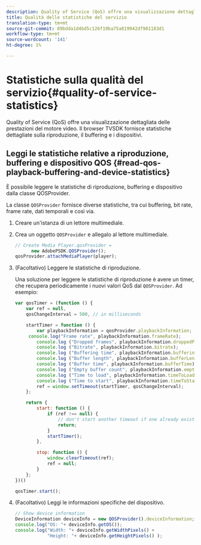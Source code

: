 ```yaml
---
description: Quality of Service (QoS) offre una visualizzazione dettagliata delle prestazioni del motore video. Il browser TVSDK fornisce statistiche dettagliate sulla riproduzione, il buffering e i dispositivi.
title: Qualità delle statistiche del servizio
translation-type: tm+mt
source-git-commit: 89bdda1d4bd5c126f19ba75a819942df901183d1
workflow-type: tm+mt
source-wordcount: '141'
ht-degree: 1%

---
```



# Statistiche sulla qualità del servizio{#quality-of-service-statistics}

Quality of Service (QoS) offre una visualizzazione dettagliata delle prestazioni del motore video. Il browser TVSDK fornisce statistiche dettagliate sulla riproduzione, il buffering e i dispositivi.

## Leggi le statistiche relative a riproduzione, buffering e dispositivo QOS {#read-qos-playback-buffering-and-device-statistics}

È possibile leggere le statistiche di riproduzione, buffering e dispositivo dalla classe QOSProvider.

La classe `QOSProvider` fornisce diverse statistiche, tra cui buffering, bit rate, frame rate, dati temporali e così via.

1. Creare un&#39;istanza di un lettore multimediale.
1. Crea un oggetto `QOSProvider` e allegalo al lettore multimediale.

   ```js
   // Create Media Player.qosProvider =  
         new AdobePSDK.QOSProvider(); 
   qosProvider.attachMediaPlayer(player);
   ```

1. (Facoltativo) Leggere le statistiche di riproduzione.

   Una soluzione per leggere le statistiche di riproduzione è avere un timer, che recupera periodicamente i nuovi valori QoS dal `QOSProvider`. Ad esempio:

   ```js
   var qosTimer = (function () { 
       var ref = null, 
       qosChangeInterval = 500, // in milliseconds 
   
       startTimer = function () { 
           var playbackInformation = qosProvider.playbackInformation; 
        console.log("Frame rate", playbackInformation.frameRate); 
           console.log ("Dropped frames", playbackInformation.droppedFrameCount); 
           console.log ("Bitrate", playbackInformation.bitrate); 
           console.log ("Buffering time", playbackInformation.bufferingTime); 
           console.log ("Buffer length", playbackInformation.bufferLength); 
           console.log ("Buffer time", playbackInformation.bufferTime); 
           console.log ("Empty buffer count", playbackInformation.emptyBufferCount); 
           console.log ("Time to load", playbackInformation.timeToLoad); 
           console.log ("Time to start", playbackInformation.timeToStart); 
           ref = window.setTimeout(startTimer, qosChangeInterval); 
       }; 
   
       return { 
           start: function () { 
               if (ref !== null) { 
                   // don't start another timeout if one already exists. 
                   return; 
               } 
               startTimer(); 
           }, 
   
           stop: function () { 
               window.clearTimeout(ref); 
               ref = null; 
           } 
       };  
   })() 
   
   qosTimer.start(); 
   ```

1. (Facoltativo) Leggi le informazioni specifiche del dispositivo.

   ```js
   // Show device information 
   DeviceInformation deviceInfo = new QOSProvider().deviceInformation; 
   console.log("OS: "+ deviceInfo.getOS()); 
   console.log("Width: "+ deviceInfo.getWidthPixels() +  
               "Height: "+ deviceInfo.getHeightPixels() );
   ```
